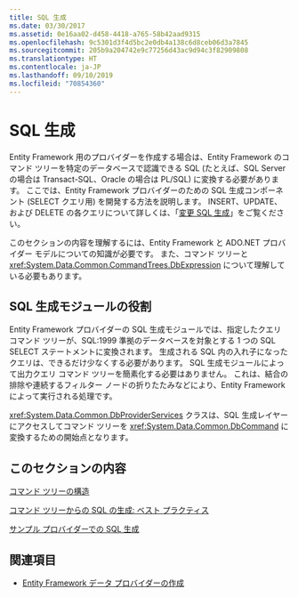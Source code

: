 ```yaml
---
title: SQL 生成
ms.date: 03/30/2017
ms.assetid: 0e16aa02-d458-4418-a765-58b42aad9315
ms.openlocfilehash: 9c5301d3f4d5bc2e0db4a138c6d8ceb06d3a7845
ms.sourcegitcommit: 205b9a204742e9c77256d43ac9d94c3f82909808
ms.translationtype: HT
ms.contentlocale: ja-JP
ms.lasthandoff: 09/10/2019
ms.locfileid: "70854360"
---
```

# <a name="sql-generation"></a>SQL 生成
Entity Framework 用のプロバイダーを作成する場合は、Entity Framework のコマンド ツリーを特定のデータベースで認識できる SQL (たとえば、SQL Server の場合は Transact-SQL、Oracle の場合は PL/SQL) に変換する必要があります。 ここでは、Entity Framework プロバイダーのための SQL 生成コンポーネント (SELECT クエリ用) を開発する方法を説明します。 INSERT、UPDATE、および DELETE の各クエリについて詳しくは、「[変更 SQL 生成](modification-sql-generation.md)」をご覧ください。  
  
 このセクションの内容を理解するには、Entity Framework と ADO.NET プロバイダー モデルについての知識が必要です。 また、コマンド ツリーと <xref:System.Data.Common.CommandTrees.DbExpression> について理解している必要もあります。  
  
## <a name="the-role-of-the-sql-generation-module"></a>SQL 生成モジュールの役割  
 Entity Framework プロバイダーの SQL 生成モジュールでは、指定したクエリ コマンド ツリーが、SQL:1999 準拠のデータベースを対象とする 1 つの SQL SELECT ステートメントに変換されます。 生成される SQL 内の入れ子になったクエリは、できるだけ少なくする必要があります。 SQL 生成モジュールによって出力クエリ コマンド ツリーを簡素化する必要はありません。 これは、結合の排除や連続するフィルター ノードの折りたたみなどにより、Entity Framework によって実行される処理です。  
  
 <xref:System.Data.Common.DbProviderServices> クラスは、SQL 生成レイヤーにアクセスしてコマンド ツリーを <xref:System.Data.Common.DbCommand> に変換するための開始点となります。  
  
## <a name="in-this-section"></a>このセクションの内容  
 [コマンド ツリーの構造](the-shape-of-the-command-trees.md)  
  
 [コマンド ツリーからの SQL の生成: ベスト プラクティス](generating-sql-from-command-trees-best-practices.md)  
  
 [サンプル プロバイダーでの SQL 生成](sql-generation-in-the-sample-provider.md)  
  
## <a name="see-also"></a>関連項目

- [Entity Framework データ プロバイダーの作成](writing-an-ef-data-provider.md)
